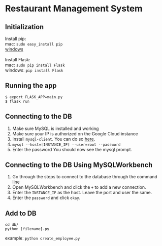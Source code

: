 # Restaurant Management System

## Initialization

Install pip:<br>
mac: ```sudo easy_install pip```<br>
[windows](https://github.com/BurntSushi/nfldb/wiki/Python-&-pip-Windows-installation)
<br><br>
Install Flask:<br>
mac: ```sudo pip install Flask```<br>
windows: ```pip install Flask```

## Running the app
```
$ export FLASK_APP=main.py
$ flask run
```

## Connecting to the DB
1. Make sure MySQL is installed and working
2. Make sure your IP is authorized on the Google Cloud instance
3. Install ```mysql-client```. You can do so [here](https://cloud.google.com/sql/docs/mysql/connect-admin-ip?authuser=2#install-mysql-client).
4. ```mysql --host=[INSTANCE_IP] --user=root --password```
5. Enter the password
	You should now see the mysql prompt.

## Connecting to the DB Using MySQLWorkbench
1. Go through the steps to connect to the database through the command line
2. Open MySQLWorkbench and click the ```+``` to add a new connection.
3. Enter the ```INSTANCE_IP``` as the host. Leave the port and user the same.
4. Enter the ```password``` and click ```okay```.

## Add to DB
```
cd db/
python [filename].py
```
example: ```python create_employee.py```
